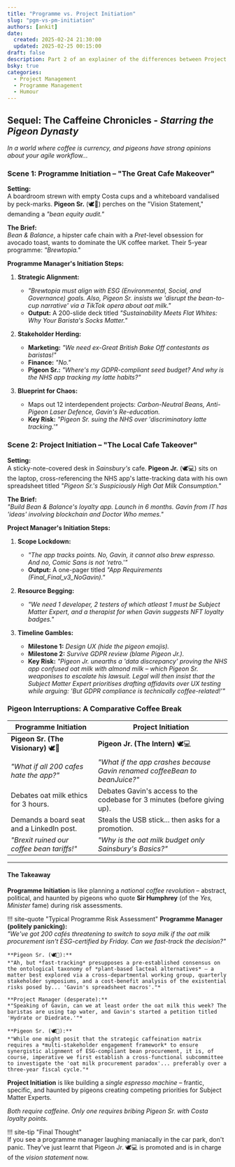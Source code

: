 ```yaml
---
title: "Programme vs. Project Initiation"
slug: "pgm-vs-pm-initiation"
authors: [ankit]
date: 
  created: 2025-02-24 21:30:00
  updated: 2025-02-25 00:15:00
draft: false
description: Part 2 of an explainer of the differences between Project Management and Programme Management with a dash of humour.
bsky: true
categories:
  - Project Management
  - Programme Management
  - Humour
---
```


## Sequel: The Caffeine Chronicles - *Starring the Pigeon Dynasty*  

*In a world where coffee is currency, and pigeons have strong opinions about your agile workflow...*  

### Scene 1: Programme Initiation – "The Great Cafe Makeover"  

**Setting:**  
A boardroom strewn with empty Costa cups and a whiteboard vandalised by peck-marks. **Pigeon Sr.** (🕊️👔) perches on the "Vision Statement," demanding a *"bean equity audit."*  

**The Brief:**  
*Bean & Balance*, a hipster cafe chain with a *Pret*-level obsession for avocado toast, wants to dominate the UK coffee market. Their 5-year programme: *"Brewtopia."*  

**Programme Manager's Initiation Steps:**  

1. **Strategic Alignment:**
   
    - *"Brewtopia must align with ESG (Environmental, Social, and Governance) goals. Also, Pigeon Sr. insists we 'disrupt the bean-to-cup narrative' via a TikTok opera about oat milk."*  
    - **Output:** A 200-slide deck titled *"Sustainability Meets Flat Whites: Why Your Barista's Socks Matter."*  

2. **Stakeholder Herding:**  

    - **Marketing:** *"We need *ex-Great British Bake Off contestants* as baristas!"*  
    - **Finance:** *"No."*  
    - **Pigeon Sr.:** *"Where's my GDPR-compliant seed budget? And why is the *NHS app* tracking my latte habits?"*  

3. **Blueprint for Chaos:**  

    - Maps out 12 interdependent projects: *Carbon-Neutral Beans, Anti-Pigeon Laser Defence, Gavin's Re-education.*  
    - **Key Risk:** *"Pigeon Sr. suing the NHS over 'discriminatory latte tracking.'"*  


### Scene 2: Project Initiation – "The Local Cafe Takeover"  

**Setting:**  
A sticky-note-covered desk in *Sainsbury's* cafe. **Pigeon Jr.** (🕊️💻) sits on the laptop, cross-referencing the NHS app's latte-tracking data with his own spreadsheet titled *"Pigeon Sr.'s Suspiciously High Oat Milk Consumption."*  

**The Brief:**  
*"Build Bean & Balance's loyalty app. Launch in 6 months. Gavin from IT has 'ideas' involving blockchain and Doctor Who memes."*  

**Project Manager's Initiation Steps:**  

1. **Scope Lockdown:**  

    - *"The app tracks points. No, Gavin, it cannot *also* brew espresso. And no, *Comic Sans* is not 'retro.'"*  
    - **Output:** A one-pager titled *"App Requirements (Final_Final_v3_NoGavin)."*  

2. **Resource Begging:**  

    - *"We need 1 developer, 2 testers of which atleast 1 must be Subject Matter Expert, and a therapist for when Gavin suggests NFT loyalty badges."*  

3. **Timeline Gambles:**  

    - **Milestone 1:** *Design UX (hide the pigeon emojis).*  
    - **Milestone 2:** *Survive GDPR review (blame Pigeon Jr.).*  
    - **Key Risk:** *"Pigeon Jr. unearths a 'data discrepancy' proving the NHS app confused *oat milk* with *almond milk* – which Pigeon Sr. weaponises to escalate his lawsuit. Legal will then insist that the *Subject Matter Expert* prioritises drafting affidavits over UX testing while arguing: 'But GDPR compliance is *technically* coffee-related!'"*  


### **Pigeon Interruptions: A Comparative Coffee Break**  

| **Programme Initiation**  | **Project Initiation** |  
|---------------------------|------------------------|  
| **Pigeon Sr. (The Visionary)** 🕊️👔  | **Pigeon Jr. (The Intern)** 🕊️💻  |  
| *"What if all 200 cafes hate the app?"*  | *"What if the app crashes because Gavin renamed *coffeeBean* to *beanJuice*?"* |  
| Debates oat milk ethics for 3 hours.  | Debates Gavin's access to the codebase for 3 minutes (before giving up). |  
| Demands a board seat and a LinkedIn post.  | Steals the USB stick... then asks for a promotion. |  
| *"Brexit ruined our coffee bean tariffs!"* | *"Why is the *oat milk* budget only *Sainsbury's Basics*?"* |  

---

#### **The Takeaway**

**Programme Initiation** is like planning a *national coffee revolution* – abstract, political, and haunted by pigeons who quote **Sir Humphrey** (of the *Yes, Minister* fame) during risk assessments.

!!! site-quote "Typical Programme Risk Assessment"
    **Programme Manager (politely panicking):**  
    *"We've got 200 cafés threatening to switch to *soya milk* if the oat milk procurement isn't ESG-certified by Friday. Can we fast-track the decision?"*  

    **Pigeon Sr. (🕊️👔):**  
    *"Ah, but *fast-tracking* presupposes a pre-established consensus on the ontological taxonomy of *plant-based lacteal alternatives* – a matter best explored via a cross-departmental working group, quarterly stakeholder symposiums, and a cost-benefit analysis of the existential risks posed by... 'Gavin's spreadsheet macros'."*

    **Project Manager (desperate):**    
    *"Speaking of Gavin, can we at least order the oat milk this week? The baristas are using tap water, and Gavin's started a petition titled 'Hydrate or Diedrate.'"*  

    **Pigeon Sr. (🕊️👔):**  
    *"While one might posit that the strategic caffeination matrix requires a *multi-stakeholder engagement framework* to ensure synergistic alignment of ESG-compliant bean procurement, it is, of course, imperative we first establish a cross-functional subcommittee to investigate the 'oat milk procurement paradox'... preferably over a three-year fiscal cycle."*


**Project Initiation** is like building a *single espresso machine* – frantic, specific, and haunted by pigeons creating competing priorities for Subject Matter Experts.  

*Both require caffeine. Only one requires bribing Pigeon Sr. with Costa loyalty points.*  

!!! site-tip "Final Thought"  
    If you see a programme manager laughing maniacally in the car park, don't panic. They've just learnt that Pigeon Jr. 🕊️💻 is promoted and is in charge of the *vision statement* now.  